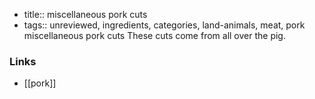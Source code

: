 - title:: miscellaneous pork cuts
- tags:: unreviewed, ingredients, categories, land-animals, meat, pork
miscellaneous pork cuts These cuts come from all over the pig.

### Links

* [[pork]]
